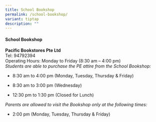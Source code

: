 ```yaml
---
title: School Bookshop
permalink: /school-bookshop/
variant: tiptap
description: ""
---
```

<h4>School Bookshop</h4>
<p><strong>Pacific Bookstores Pte Ltd</strong> 
<br>Tel: 94792394
<br>Operating Hours: Monday to Friday (8:30 am – 4:00 pm)
<br><em>Students are able to purchase the PE attire from the School Bookshop:</em> 
</p>
<ul data-tight="true" class="tight">
<li>
<p>8:30 am to 4:00 pm (Monday, Tuesday, Thursday &amp; Friday)</p>
</li>
<li>
<p>8:30 am to 3:00 pm (Wednesday)</p>
</li>
<li>
<p>12:30 pm to 1:30 pm (Closed for Lunch)</p>
</li>
</ul>
<p><em>Parents are allowed to visit the Bookshop only at the following times:</em>
</p>
<ul data-tight="true" class="tight">
<li>
<p>2:00 pm (Monday, Tuesday, Thursday &amp; Friday)</p>
</li>
</ul>
<p></p>